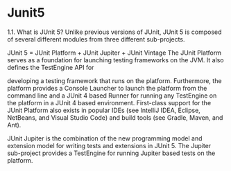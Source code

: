# Junit5
1.1. What is JUnit 5?
Unlike previous versions of JUnit, JUnit 5 is composed of several different modules from three different sub-projects.


JUnit 5 = JUnit Platform + JUnit Jupiter + JUnit Vintage
The JUnit Platform serves as a foundation for launching testing frameworks on the JVM. It also defines the TestEngine API for 

developing a testing framework that runs on the platform. Furthermore, the platform provides a Console Launcher to launch the 
platform from the command line and a JUnit 4 based Runner for running any TestEngine on the platform in a JUnit 4 based 
environment. First-class support for the JUnit Platform also exists in popular IDEs (see IntelliJ IDEA, Eclipse, NetBeans, and 
Visual Studio Code) and build tools (see Gradle, Maven, and Ant).

JUnit Jupiter is the combination of the new programming model and extension model for writing tests and extensions in JUnit 5. The 
Jupiter sub-project provides a TestEngine for running Jupiter based tests on the platform.

